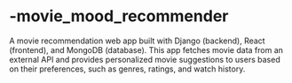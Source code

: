 # -movie_mood_recommender
A movie recommendation web app built with Django (backend), React (frontend), and MongoDB (database). This app fetches movie data from an external API and provides personalized movie suggestions to users based on their preferences, such as genres, ratings, and watch history.
